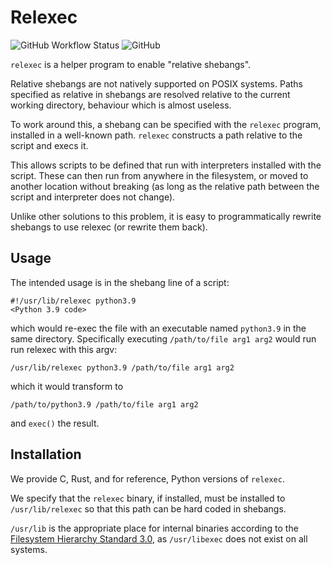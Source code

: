 # Relexec

![GitHub Workflow Status](https://img.shields.io/github/workflow/status/twosigma/relexec/Run%20tests)
![GitHub](https://img.shields.io/github/license/twosigma/relexec)

`relexec` is a helper program to enable "relative shebangs".

Relative shebangs are not natively supported on POSIX systems. Paths specified
as relative in shebangs are resolved relative to the current working directory,
behaviour which is almost useless.

To work around this, a shebang can be specified with the `relexec` program,
installed in a well-known path. `relexec` constructs a path relative to the
script and execs it.

This allows scripts to be defined that run with interpreters installed with the
script. These can then run from anywhere in the filesystem, or moved to another
location without breaking (as long as the relative path between the script and
interpreter does not change).

Unlike other solutions to this problem, it is easy to programmatically rewrite
shebangs to use relexec (or rewrite them back).


## Usage

The intended usage is in the shebang line of a script:

```
#!/usr/lib/relexec python3.9
<Python 3.9 code>
```

which would re-exec the file with an executable named `python3.9` in the same
directory. Specifically executing `/path/to/file arg1 arg2` would run run
relexec with this argv:

```
/usr/lib/relexec python3.9 /path/to/file arg1 arg2
```
which it would transform to

```
/path/to/python3.9 /path/to/file arg1 arg2
```

and `exec()` the result.


## Installation

We provide C, Rust, and for reference, Python versions of `relexec`.

We specify that the `relexec` binary, if installed, must be installed to
`/usr/lib/relexec` so that this path can be hard coded in shebangs.

`/usr/lib` is the appropriate place for internal binaries according to the
[Filesystem Hierarchy Standard 3.0](https://refspecs.linuxfoundation.org/FHS_3.0/fhs/ch04s06.html),
as `/usr/libexec` does not exist on all systems.

